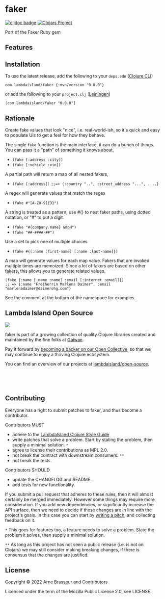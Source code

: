 # faker

<!-- badges -->
[![cljdoc badge](https://cljdoc.org/badge/com.lambdaisland/faker)](https://cljdoc.org/d/com.lambdaisland/faker) [![Clojars Project](https://img.shields.io/clojars/v/com.lambdaisland/faker.svg)](https://clojars.org/com.lambdaisland/faker)
<!-- /badges -->

Port of the Faker Ruby gem

## Features

<!-- installation -->
## Installation

To use the latest release, add the following to your `deps.edn` ([Clojure CLI](https://clojure.org/guides/deps_and_cli))

```
com.lambdaisland/faker {:mvn/version "0.0.0"}
```

or add the following to your `project.clj` ([Leiningen](https://leiningen.org/))

```
[com.lambdaisland/faker "0.0.0"]
```
<!-- /installation -->

## Rationale

Create fake values that look "nice", i.e. real-world-ish, so it's quick and easy
to populate UIs to get a feel for how they behave.

The single `fake` function is the main interface, it can do a bunch of
things. You can pass it a "path" of something it knows about,

- `(fake [:address :city])`
- `(fake [:vehicle :vin])`

A partial path will return a map of all nested fakers,

- `(fake [:address])` `;;=> {:country "..", :street_address "...", ....}`

A regex will generate values that match the regex

- `(fake #"[A-Z0-9]{3}")`

A string is treated as a pattern, use #{} to nest faker paths, using dotted
notation, or "#" to put a digit.

- `(fake "#{company.name} GmbH")`
- `(fake "##-####-##")`

Use a set to pick one of multiple choices

- `(fake #{[:name :first-name] [:name :last-name]})`

A map will generate values for each map value. Fakers that are invoked
multiple times are memoized. Since a lot of fakers are based on other fakers,
this allows you to generate related values.

```
(fake {:name [:name :name] :email [:internet :email]})
;; => {:name "Freiherrin Marlena Daimer", :email "marlenadaimer@daimerohg.com"}
```

See the comment at the bottom of the namespace for examples.
  
  
<!-- opencollective -->
## Lambda Island Open Source

<img align="left" src="https://github.com/lambdaisland/open-source/raw/master/artwork/lighthouse_readme.png">

&nbsp;

faker is part of a growing collection of quality Clojure libraries created and maintained
by the fine folks at [Gaiwan](https://gaiwan.co).

Pay it forward by [becoming a backer on our Open Collective](http://opencollective.com/lambda-island),
so that we may continue to enjoy a thriving Clojure ecosystem.

You can find an overview of our projects at [lambdaisland/open-source](https://github.com/lambdaisland/open-source).

&nbsp;

&nbsp;
<!-- /opencollective -->

<!-- contributing -->
## Contributing

Everyone has a right to submit patches to faker, and thus become a contributor.

Contributors MUST

- adhere to the [LambdaIsland Clojure Style Guide](https://nextjournal.com/lambdaisland/clojure-style-guide)
- write patches that solve a problem. Start by stating the problem, then supply a minimal solution. `*`
- agree to license their contributions as MPL 2.0.
- not break the contract with downstream consumers. `**`
- not break the tests.

Contributors SHOULD

- update the CHANGELOG and README.
- add tests for new functionality.

If you submit a pull request that adheres to these rules, then it will almost
certainly be merged immediately. However some things may require more
consideration. If you add new dependencies, or significantly increase the API
surface, then we need to decide if these changes are in line with the project's
goals. In this case you can start by [writing a pitch](https://nextjournal.com/lambdaisland/pitch-template),
and collecting feedback on it.

`*` This goes for features too, a feature needs to solve a problem. State the problem it solves, then supply a minimal solution.

`**` As long as this project has not seen a public release (i.e. is not on Clojars)
we may still consider making breaking changes, if there is consensus that the
changes are justified.
<!-- /contributing -->

<!-- license -->
## License

Copyright &copy; 2022 Arne Brasseur and Contributors

Licensed under the term of the Mozilla Public License 2.0, see LICENSE.
<!-- /license -->
